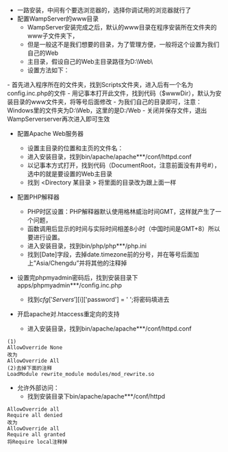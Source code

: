 - 一路安装，中间有个要选浏览器的，选择你调试用的浏览器就行了
- 配置WampServer的www目录
    - WampServer安装完成之后，默认的www目录在程序安装所在文件夹的www子文件夹下，
    - 但是一般这不是我们想要的目录，为了管理方便，一般将这个设置为我们自己的Web
    - 主目录，假设自己的Web主目录路径为D:\Web\
    - 设置方法如下：
<input type="hidden" value="Just for something ! You can ignore it.">
    - 首先进入程序所在的文件夹，找到Scripts文件夹，进入后有一个名为config.inc.php的文件
    - 用记事本打开此文件，找到代码（$wwwDir），默认为安装目录的www文件夹，将等号后面修改
    - 为我们自己的目录即可，注意：Windows里的文件夹为D:\Web，这里的是D:/Web
    - 关闭并保存文件，退出WampServerserver再次进入即可生效

- 配置Apache Web服务器
    - 设置主目录的位置和主页的文件名：
    - 进入安装目录，找到bin/apache/apache***/conf/httpd.conf
    - 以记事本方式打开，找到代码（DocumentRoot，注意前面没有井号#），选中的就是要设置的Web主目录
    - 找到 <Directory 某目录 > 将里面的目录改为跟上面一样 
- 配置PHP解释器
    - PHP时区设置：PHP解释器默认使用格林威治时间GMT，这样就产生了一个问题，
    - 函数调用后显示的时间与实际时间相差8小时（中国时间是GMT+8）所以要进行设置。
    - 进入安装目录，找到bin/php/php***/php.ini
    - 找到[Date]字段，去掉date.timezone前的分号，并在等号后面加上”Asia/Chengdu”并将其他的注释掉

- 设置完phpmyadmin密码后，找到安装目录下apps/phpmyadmin***/config.inc.php
    - 找到$cfg['Servers'][$i]['password'] = ' ';将密码填进去
  
- 开启apache对.htaccess重定向的支持
    - 进入安装目录，找到bin/apache/apache***/conf/httpd.conf
  
```
(1)
AllowOverride None
改为
AllowOverride All
(2)去掉下面的注释
LoadModule rewrite_module modules/mod_rewrite.so
```
- 允许外部访问：
    - 找到安装目录下bin/apache/apache***/conf/httpd

```
AllowOverride all
Require all denied
改为
AllowOverride all
Require all granted
将Require local注释掉 
```
